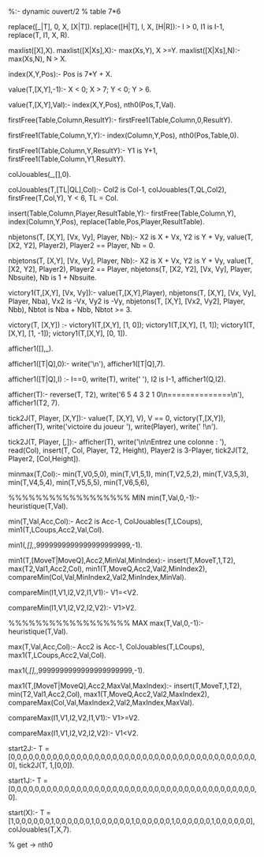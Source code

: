 %:- dynamic ouvert/2
% table 7*6

replace([_|T], 0, X, [X|T]).
replace([H|T], I, X, [H|R]):- I > 0, I1 is I-1, replace(T, I1, X, R).

maxlist([X],X).
maxlist([X|Xs],X):- max(Xs,Y), X >=Y.
maxlist([X|Xs],N):- max(Xs,N), N > X.

index(X,Y,Pos):-
  Pos is 7*Y + X.

value(T,[X,Y],-1):-
	X < 0;
	X > 7;
	Y < 0;
	Y > 6.

value(T,[X,Y],Val):-
	index(X,Y,Pos), nth0(Pos,T,Val).
	
firstFree(Table,Column,ResultY):-
	firstFree1(Table,Column,0,ResultY).
	
firstFree1(Table,Column,Y,Y):-
	index(Column,Y,Pos), nth0(Pos,Table,0).
	
firstFree1(Table,Column,Y,ResultY):-
	Y1 is Y+1, firstFree1(Table,Column,Y1,ResultY).

colJouables(_,[],0).
	
colJouables(T,[TL|QL],Col):-
	Col2 is Col-1,
	colJouables(T,QL,Col2),
	firstFree(T,Col,Y),
	Y < 6,
	TL = Col.
	
insert(Table,Column,Player,ResultTable,Y):-
	firstFree(Table,Column,Y), index(Column,Y,Pos), replace(Table,Pos,Player,ResultTable).

nbjetons(T, [X,Y], [Vx, Vy], Player, Nb):-
	X2 is X + Vx, Y2 is Y + Vy,
	value(T, [X2, Y2], Player2),
	Player2 \== Player,
	Nb = 0.

nbjetons(T, [X,Y], [Vx, Vy], Player, Nb):-
	X2 is X + Vx, Y2 is Y + Vy,
	value(T, [X2, Y2], Player2),
	Player2 == Player,
	nbjetons(T, [X2, Y2], [Vx, Vy], Player, Nbsuite),
	Nb is 1 + Nbsuite.
	
victory1(T,[X,Y], [Vx, Vy]):- 
	value(T,[X,Y],Player), 
	nbjetons(T, [X,Y], [Vx, Vy], Player, Nba), 
	Vx2 is -Vx, Vy2 is -Vy,
	nbjetons(T, [X,Y], [Vx2, Vy2], Player, Nbb),
	Nbtot is Nba + Nbb,
	Nbtot >= 3.

victory(T, [X,Y]) :-
	victory1(T,[X,Y], [1, 0]);
	victory1(T,[X,Y], [1, 1]);
	victory1(T,[X,Y], [1, -1]);
	victory1(T,[X,Y], [0, 1]).

afficher1([],_).

afficher1([T|Q],0):-
	write('\n'),
	afficher1([T|Q],7).

afficher1([T|Q],I) :-
	I\==0,
	write(T),
	write(' '),
	I2 is I-1,
	afficher1(Q,I2).

afficher(T):-
	reverse(T, T2),
	write('6 5 4 3 2 1 0\n==============\n'),
	afficher1(T2, 7).

tick2J(T, Player, [X,Y]):-
	value(T, [X,Y], V),
	V \== 0,
	victory(T,[X,Y]),
	afficher(T),
	write('victoire du joueur '), write(Player), write(' !\n').
	
tick2J(T, Player, [_,_]):-
	afficher(T),
	write('\n\nEntrez une colonne : '),
	read(Col),
	insert(T, Col, Player, T2, Height),
	Player2 is 3-Player,
	tick2J(T2, Player2, [Col,Height]).
	
minmax(T,Col):-
	min(T,V0,5,0),
	min(T,V1,5,1),
	min(T,V2,5,2),
	min(T,V3,5,3),
	min(T,V4,5,4),
	min(T,V5,5,5),
	min(T,V6,5,6),
	 
%%%%%%%%%%%%%%%%%% MIN
min(T,Val,0,-1):-
	heuristique(T,Val).
	
min(T,Val,Acc,Col):-
	Acc2 is Acc-1,
	ColJouables(T,LCoups),
	min1(T,LCoups,Acc2,Val,Col).
	
min1(_,[],_,9999999999999999999999,-1).
	
min1(T,[MoveT|MoveQ],Acc2,MinVal,MinIndex):-
	insert(T,MoveT,1,T2),
	max(T2,Val1,Acc2,Col),
	min1(T,MoveQ,Acc2,Val2,MinIndex2),
	compareMin(Col,Val,MinIndex2,Val2,MinIndex,MinVal).
	
compareMin(I1,V1,I2,V2,I1,V1):-
	V1=<V2.
	
compareMin(I1,V1,I2,V2,I2,V2):-
	V1>V2.
	
%%%%%%%%%%%%%%%%%% MAX
max(T,Val,0,-1):-
	heuristique(T,Val).
	
max(T,Val,Acc,Col):-
	Acc2 is Acc-1,
	ColJouables(T,LCoups),
	max1(T,LCoups,Acc2,Val,Col).
	
max1(_,[],_,9999999999999999999999,-1).
	
max1(T,[MoveT|MoveQ],Acc2,MaxVal,MaxIndex):-
	insert(T,MoveT,1,T2),
	min(T2,Val1,Acc2,Col),
	max1(T,MoveQ,Acc2,Val2,MaxIndex2),
	compareMax(Col,Val,MaxIndex2,Val2,MaxIndex,MaxVal).
	
compareMax(I1,V1,I2,V2,I1,V1):-
	V1>=V2.
	
compareMax(I1,V1,I2,V2,I2,V2):-
	V1<V2.
	
	
	
	
	
start2J:-
	T = [0,0,0,0,0,0,0,0,0,0,0,0,0,0,0,0,0,0,0,0,0,0,0,0,0,0,0,0,0,0,0,0,0,0,0,0,0,0,0,0,0,0],
	tick2J(T, 1,[0,0]).
	
start1J:-
	T = [0,0,0,0,0,0,0,0,0,0,0,0,0,0,0,0,0,0,0,0,0,0,0,0,0,0,0,0,0,0,0,0,0,0,0,0,0,0,0,0,0,0].
	
start(X):-
	T = [1,0,0,0,0,0,0,1,0,0,0,0,0,0,1,0,0,0,0,0,0,1,0,0,0,0,0,0,1,0,0,0,0,0,0,1,0,0,0,0,0,0],
	colJouables(T,X,7).

% get -> nth0


	